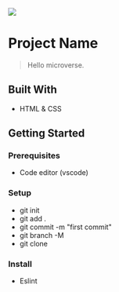 ![](https://img.shields.io/badge/Microverse-blueviolet)

# Project Name

> Hello microverse.

## Built With

- HTML & CSS

## Getting Started

### Prerequisites

- Code editor (vscode)

### Setup

- git init
- git add .
- git commit -m "first commit"
- git branch -M
- git clone

### Install

- Eslint
